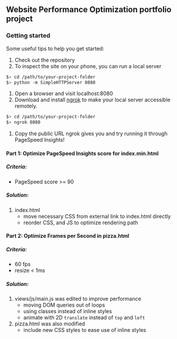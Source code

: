 ## Website Performance Optimization portfolio project

### Getting started
Some useful tips to help you get started:

1. Check out the repository
1. To inspect the site on your phone, you can run a local server

  ```bash
  $> cd /path/to/your-project-folder
  $> python -m SimpleHTTPServer 8080
  ```

1. Open a browser and visit localhost:8080
1. Download and install [ngrok](https://ngrok.com/) to make your local server accessible remotely.

  ``` bash
  $> cd /path/to/your-project-folder
  $> ngrok 8080
  ```

1. Copy the public URL ngrok gives you and try running it through PageSpeed Insights!

#### Part 1: Optimize PageSpeed Insights score for index.min.html

##### Criteria:
- PageSpeed score >= 90

##### Solution:
1. index.html
    - move necessary CSS from external link to index.html directly
    - reorder CSS, and JS to optimize rendering path




#### Part 2: Optimize Frames per Second in pizza.html

##### Criteria:
- 60 fps
- resize < 1ms

##### Solution:
1. views/js/main.js was edited to improve performance
    - moving DOM queries out of loops
    - using classes instead of inline styles
    - animate with 2D ```translate``` instead of ```top``` and ```left``` 
2. pizza.html was also modified
    -  include new CSS styles to ease use of inline styles 
